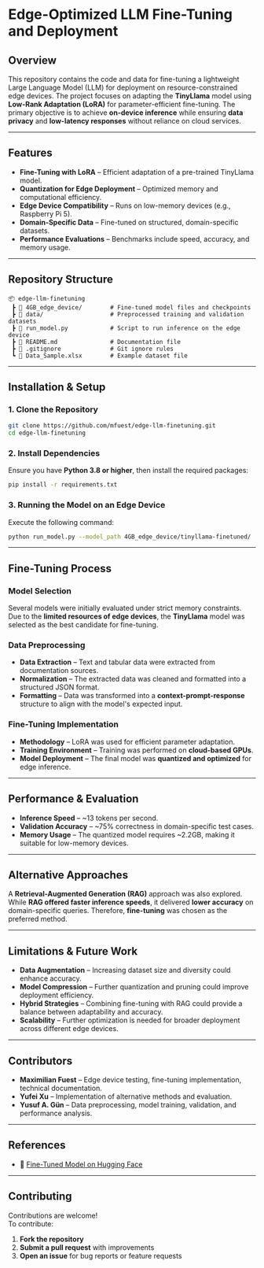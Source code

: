 # Edge-Optimized LLM Fine-Tuning and Deployment

## Overview
This repository contains the code and data for fine-tuning a lightweight Large Language Model (LLM) for deployment on resource-constrained edge devices. The project focuses on adapting the **TinyLlama** model using **Low-Rank Adaptation (LoRA)** for parameter-efficient fine-tuning. The primary objective is to achieve **on-device inference** while ensuring **data privacy** and **low-latency responses** without reliance on cloud services.

---

## Features
- **Fine-Tuning with LoRA** – Efficient adaptation of a pre-trained TinyLlama model.
- **Quantization for Edge Deployment** – Optimized memory and computational efficiency.
- **Edge Device Compatibility** – Runs on low-memory devices (e.g., Raspberry Pi 5).
- **Domain-Specific Data** – Fine-tuned on structured, domain-specific datasets.
- **Performance Evaluations** – Benchmarks include speed, accuracy, and memory usage.

---

## Repository Structure
```
📦 edge-llm-finetuning
 ┣ 📂 4GB_edge_device/        # Fine-tuned model files and checkpoints
 ┣ 📂 data/                   # Preprocessed training and validation datasets
 ┣ 📜 run_model.py            # Script to run inference on the edge device
 ┣ 📜 README.md               # Documentation file
 ┣ 📜 .gitignore              # Git ignore rules
 ┗ 📜 Data_Sample.xlsx        # Example dataset file
```

---

## Installation & Setup

### 1. Clone the Repository
```bash
git clone https://github.com/mfuest/edge-llm-finetuning.git
cd edge-llm-finetuning
```

### 2. Install Dependencies
Ensure you have **Python 3.8 or higher**, then install the required packages:
```bash
pip install -r requirements.txt
```

### 3. Running the Model on an Edge Device
Execute the following command:
```bash
python run_model.py --model_path 4GB_edge_device/tinyllama-finetuned/
```

---

## Fine-Tuning Process

### Model Selection
Several models were initially evaluated under strict memory constraints. Due to the **limited resources of edge devices**, the **TinyLlama** model was selected as the best candidate for fine-tuning.

### Data Preprocessing
- **Data Extraction** – Text and tabular data were extracted from documentation sources.
- **Normalization** – The extracted data was cleaned and formatted into a structured JSON format.
- **Formatting** – Data was transformed into a **context-prompt-response** structure to align with the model's expected input.

### Fine-Tuning Implementation
- **Methodology** – LoRA was used for efficient parameter adaptation.
- **Training Environment** – Training was performed on **cloud-based GPUs**.
- **Model Deployment** – The final model was **quantized and optimized** for edge inference.

---

## Performance & Evaluation

- **Inference Speed** – ~13 tokens per second.
- **Validation Accuracy** – ~75% correctness in domain-specific test cases.
- **Memory Usage** – The quantized model requires ~2.2GB, making it suitable for low-memory devices.

---

## Alternative Approaches

A **Retrieval-Augmented Generation (RAG)** approach was also explored. While **RAG offered faster inference speeds**, it delivered **lower accuracy** on domain-specific queries. Therefore, **fine-tuning** was chosen as the preferred method.

---

## Limitations & Future Work
- **Data Augmentation** – Increasing dataset size and diversity could enhance accuracy.
- **Model Compression** – Further quantization and pruning could improve deployment efficiency.
- **Hybrid Strategies** – Combining fine-tuning with RAG could provide a balance between adaptability and accuracy.
- **Scalability** – Further optimization is needed for broader deployment across different edge devices.

---

## Contributors

- **Maximilian Fuest** – Edge device testing, fine-tuning implementation, technical documentation.
- **Yufei Xu** – Implementation of alternative methods and evaluation.
- **Yusuf A. Gün** – Data preprocessing, model training, validation, and performance analysis.

---

## References

- 🔗 [Fine-Tuned Model on Hugging Face](https://huggingface.co/YusufGun/Final)

---

## Contributing
Contributions are welcome!  
To contribute:
1. **Fork the repository**  
2. **Submit a pull request** with improvements  
3. **Open an issue** for bug reports or feature requests  

